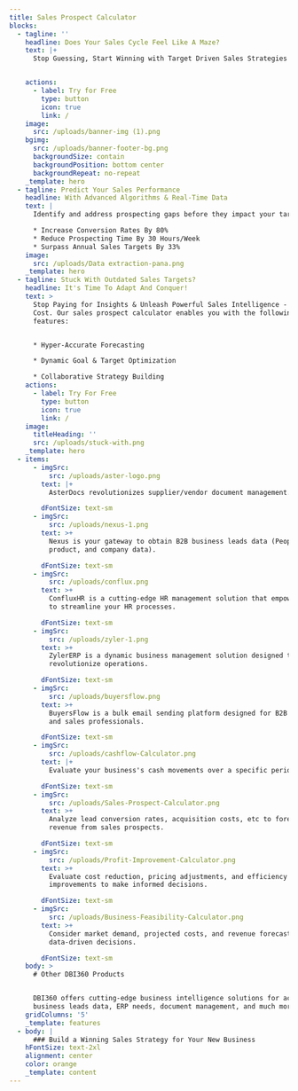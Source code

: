 ```yaml
---
title: Sales Prospect Calculator
blocks:
  - tagline: ''
    headline: Does Your Sales Cycle Feel Like A Maze?
    text: |+
      Stop Guessing, Start Winning with Target Driven Sales Strategies!


    actions:
      - label: Try for Free
        type: button
        icon: true
        link: /
    image:
      src: /uploads/banner-img (1).png
    bgimg:
      src: /uploads/banner-footer-bg.png
      backgroundSize: contain
      backgroundPosition: bottom center
      backgroundRepeat: no-repeat
    _template: hero
  - tagline: Predict Your Sales Performance
    headline: With Advanced Algorithms & Real-Time Data
    text: |
      Identify and address prospecting gaps before they impact your targets.

      * Increase Conversion Rates By 80%
      * Reduce Prospecting Time By 30 Hours/Week
      * Surpass Annual Sales Targets By 33%
    image:
      src: /uploads/Data extraction-pana.png
    _template: hero
  - tagline: Stuck With Outdated Sales Targets?
    headline: It's Time To Adapt And Conquer!
    text: >
      Stop Paying for Insights & Unleash Powerful Sales Intelligence - At No
      Cost. Our sales prospect calculator enables you with the following
      features:


      * Hyper-Accurate Forecasting

      * Dynamic Goal & Target Optimization

      * Collaborative Strategy Building
    actions:
      - label: Try For Free
        type: button
        icon: true
        link: /
    image:
      titleHeading: ''
      src: /uploads/stuck-with.png
    _template: hero
  - items:
      - imgSrc:
          src: /uploads/aster-logo.png
        text: |+
          AsterDocs revolutionizes supplier/vendor document management.

        dFontSize: text-sm
      - imgSrc:
          src: /uploads/nexus-1.png
        text: >+
          Nexus is your gateway to obtain B2B business leads data (People,
          product, and company data).

        dFontSize: text-sm
      - imgSrc:
          src: /uploads/conflux.png
        text: >+
          ConfluxHR is a cutting-edge HR management solution that empowers you
          to streamline your HR processes.

        dFontSize: text-sm
      - imgSrc:
          src: /uploads/zyler-1.png
        text: >+
          ZylerERP is a dynamic business management solution designed to
          revolutionize operations.

        dFontSize: text-sm
      - imgSrc:
          src: /uploads/buyersflow.png
        text: >+
          BuyersFlow is a bulk email sending platform designed for B2B marketers
          and sales professionals.

        dFontSize: text-sm
      - imgSrc:
          src: /uploads/cashflow-Calculator.png
        text: |+
          Evaluate your business's cash movements over a specific period.

        dFontSize: text-sm
      - imgSrc:
          src: /uploads/Sales-Prospect-Calculator.png
        text: >+
          Analyze lead conversion rates, acquisition costs, etc to forecast
          revenue from sales prospects.

        dFontSize: text-sm
      - imgSrc:
          src: /uploads/Profit-Improvement-Calculator.png
        text: >+
          Evaluate cost reduction, pricing adjustments, and efficiency
          improvements to make informed decisions.

        dFontSize: text-sm
      - imgSrc:
          src: /uploads/Business-Feasibility-Calculator.png
        text: >+
          Consider market demand, projected costs, and revenue forecasts to make
          data-driven decisions.

        dFontSize: text-sm
    body: >
      # Other DBI360 Products


      DBI360 offers cutting-edge business intelligence solutions for accessing
      business leads data, ERP needs, document management, and much more.
    gridColumns: '5'
    _template: features
  - body: |
      ### Build a Winning Sales Strategy for Your New Business
    hFontSize: text-2xl
    alignment: center
    color: orange
    _template: content
---
```


